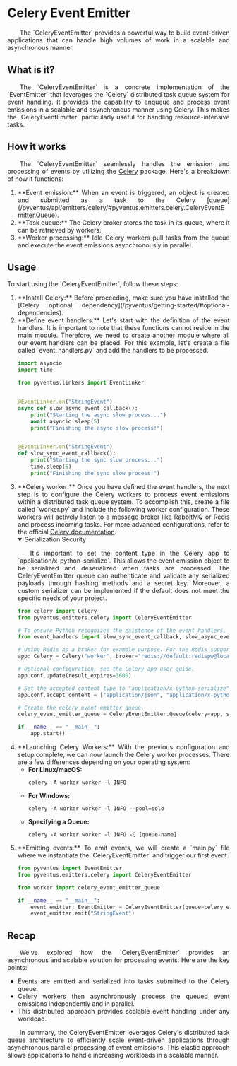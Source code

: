# Celery Event Emitter

<p style='text-align: justify;' markdown>
	&emsp;&emsp;The `CeleryEventEmitter` provides a powerful way to build event-driven applications that can handle high 
	volumes of work in a scalable and asynchronous manner.
</p>

## What is it?

<p style='text-align: justify;' markdown>
	&emsp;&emsp;The `CeleryEventEmitter` is a concrete implementation of the `EventEmitter` that leverages the `Celery`
	distributed task queue system for event handling. It provides the capability to enqueue and process event emissions
	in a scalable and asynchronous manner using Celery. This makes the `CeleryEventEmitter` particularly useful for 
	handling resource-intensive tasks.
</p>

## How it works

<p style='text-align: justify;' markdown>
	&emsp;&emsp;The `CeleryEventEmitter` seamlessly handles the emission and processing of events by utilizing the <a href="https://docs.celeryq.dev/en/stable/getting-started/introduction.html" target="_blank">Celery</a>
	package. Here's a breakdown of how it functions: 
</p>

<ol style='text-align: justify;' markdown>

<li style='text-align: justify;' markdown>**Event emission:**
When an event is triggered, an object is created and submitted as a task to the Celery [queue](/pyventus/api/emitters/celery/#pyventus.emitters.celery.CeleryEventEmitter.Queue).
</li>

<li style='text-align: justify;' markdown>**Task queue:**
The Celery broker stores the task in its queue, where it can be retrieved by workers.
</li>

<li style='text-align: justify;' markdown>**Worker processing:**
Idle Celery workers pull tasks from the queue and execute the event emissions asynchronously in parallel.
</li>

</ol>

## Usage

<p style='text-align: justify;' markdown>
	To start using the `CeleryEventEmitter`, follow these steps:
</p>

<ol style='text-align: justify;' markdown>

<li style='text-align: justify;' markdown>**Install Celery:**
Before proceeding, make sure you have installed the [Celery optional dependency](/pyventus/getting-started/#optional-dependencies).
</li>

<li style='text-align: justify;' markdown>**Define event handlers:**
Let's start with the definition of the event handlers. It is important to note that these functions cannot reside in
the main module. Therefore, we need to create another module where all our event handlers can be placed. For this 
example, let's create a file called `event_handlers.py` and add the handlers to be processed.

```Python title="event_handlers.py" linenums="1" hl_lines="7-11 14-18"
import asyncio
import time

from pyventus.linkers import EventLinker


@EventLinker.on("StringEvent")
async def slow_async_event_callback():
    print("Starting the async slow process...")
    await asyncio.sleep(5)
    print("Finishing the async slow process!")


@EventLinker.on("StringEvent")
def slow_sync_event_callback():
    print("Starting the sync slow process...")
    time.sleep(5)
    print("Finishing the sync slow process!")
```

</li>

<li style='text-align: justify;' markdown>**Celery worker:**
Once you have defined the event handlers, the next step is to configure the Celery workers to process event emissions
within a distributed task queue system. To accomplish this, create a file called `worker.py` and include the following 
worker configuration. These workers will actively listen to a message broker like RabbitMQ or Redis and process 
incoming tasks. For more advanced configurations, refer to the official 
<a href="https://docs.celeryq.dev/en/stable/userguide/application.html" target="_blank">Celery documentation</a>.

<details markdown="1" class="info" open>
<summary>Serialization Security</summary>
<p style='text-align: justify;' markdown>
&emsp;&emsp;It's important to set the content type in the Celery app to `application/x-python-serialize`. This allows the event 
emission object to be serialized and deserialized when tasks are processed. The CeleryEventEmitter queue can 
authenticate and validate any serialized payloads through hashing methods and a secret key. Moreover, a 
custom serializer can be implemented if the default does not meet the specific needs of your project. 
</p>
</details>

```Python title="worker.py" linenums="1" hl_lines="7-8 13-14 17"
from celery import Celery
from pyventus.emitters.celery import CeleryEventEmitter

# To ensure Python recognizes the existence of the event handlers, we need to import them.
from event_handlers import slow_sync_event_callback, slow_async_event_callback

# Using Redis as a broker for example purpose. For the Redis support 'pip install celery[redis]'
app: Celery = Celery("worker", broker="redis://default:redispw@localhost:6379")

# Optional configuration, see the Celery app user guide.
app.conf.update(result_expires=3600)

# Set the accepted content type to "application/x-python-serialize" in the Celery app.
app.conf.accept_content = ["application/json", "application/x-python-serialize"]

# Create the celery event emitter queue.
celery_event_emitter_queue = CeleryEventEmitter.Queue(celery=app, secret="secret-key")

if __name__ == "__main__":
    app.start()
```
</li>

<li style='text-align: justify;' markdown>**Launching Celery Workers:**
With the previous configuration and setup complete, we can now launch the Celery worker processes. There are a few 
differences depending on your operating system:

<ul>
<li style='text-align: justify;' markdown><b>For Linux/macOS:</b>

```console
celery -A worker worker -l INFO
```

</li>
<li style='text-align: justify;' markdown><b>For Windows:</b> 

```console
celery -A worker worker -l INFO --pool=solo
```

</li>
<li style='text-align: justify;' markdown><b>Specifying a Queue:</b>

```console
celery -A worker worker -l INFO -Q [queue-name]
```

</li>
</ul>

</li>

<li style='text-align: justify;' markdown>**Emitting events:**
To emit events, we will create a `main.py` file where we instantiate the `CeleryEventEmitter` and trigger our first event.

```Python title="main.py" linenums="1" hl_lines="6-8"
from pyventus import EventEmitter
from pyventus.emitters.celery import CeleryEventEmitter

from worker import celery_event_emitter_queue

if __name__ == "__main__":
    event_emitter: EventEmitter = CeleryEventEmitter(queue=celery_event_emitter_queue)
    event_emitter.emit("StringEvent")
```

</li>

</ol>

## Recap

<p style='text-align: justify;' markdown>
	&emsp;&emsp;We've explored how the `CeleryEventEmitter` provides an asynchronous and scalable solution for 
	processing events. Here are the key points:
</p>

<ul style='text-align: justify;' markdown>

<li style='text-align: justify;' markdown>
Events are emitted and serialized into tasks submitted to the Celery queue.
</li>

<li style='text-align: justify;' markdown>
Celery workers then asynchronously process the queued event emissions independently and in parallel.
</li>

<li style='text-align: justify;' markdown>
This distributed approach provides scalable event handling under any workload.
</li>

</ul>

<p style='text-align: justify;' markdown>
	&emsp;&emsp;In summary, the CeleryEventEmitter leverages Celery's distributed task queue architecture to 
	efficiently scale event-driven applications through asynchronous parallel processing of event emissions. 
	This elastic approach allows applications to handle increasing workloads in a scalable manner.
</p>

<br>


